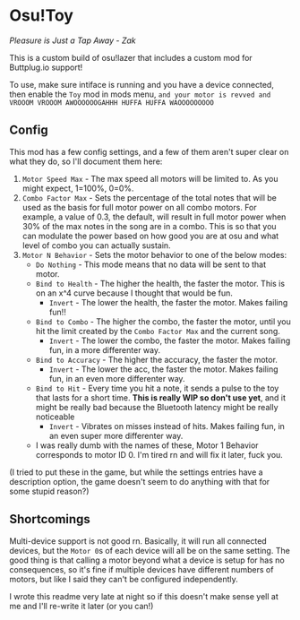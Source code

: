 # Osu!Toy

*Pleasure is Just a Tap Away - Zak*

This is a custom build of osu!lazer that includes a custom mod for Buttplug.io support!

To use, make sure intiface is running and you have a device connected, then enable the `Toy` mod in mods menu, `and your motor is revved and VROOOM VROOOM AWOOOOOOGAHHH HUFFA HUFFA WAOOOOOOOOO`

## Config
This mod has a few config settings, and a few of them aren't super clear on what they do, so I'll document them here:

1. `Motor Speed Max` - The max speed all motors will be limited to. As you might expect, 1=100%, 0=0%.
2. `Combo Factor Max` - Sets the percentage of the total notes that will be used as the basis for full motor power on all combo motors. For example, a value of 0.3, the default, will result in full motor power when 30% of the max notes in the song are in a combo. This is so that you can modulate the power based on how good you are at osu and what level of combo you can actually sustain.
3. `Motor N Behavior` - Sets the motor behavior to one of the below modes:
    * `Do Nothing` - This mode means that no data will be sent to that motor.
    * `Bind to Health` - The higher the health, the faster the motor. This is on an x^4 curve because I thought that would be fun.
         * `Invert` - The lower the health, the faster the motor. Makes failing fun!! 
    * `Bind to Combo` - The higher the combo, the faster the motor, until you hit the limit created by the `Combo Factor Max` and the current song.
         * `Invert` - The lower the combo, the faster the motor. Makes failing fun, in a more differenter way.
    * `Bind to Accuracy` -   The higher the accuracy, the faster the motor.
         * `Invert` - The lower the acc, the faster the motor. Makes failing fun, in an even more differenter way.
    * `Bind to Hit` - Every time you hit a note, it sends a pulse to the toy that lasts for a short time. **This is really WIP so don't use yet**, and it might be really bad because the Bluetooth latency might be really noticeable
         * `Invert` - Vibrates on misses instead of hits. Makes failing fun, in an even super more differenter way.
    * I was really dumb with the names of these, Motor 1 Behavior corresponds to motor ID 0. I'm tired rn and will fix it later, fuck you.
   
(I tried to put these in the game, but while the settings entries have a description option, the game doesn't seem to do anything with that for some stupid reason?)

## Shortcomings
Multi-device support is not good rn. Basically, it will run all connected devices, but the `Motor 0`s of each device will all be on the same setting. The good thing is that calling a motor beyond what a device is setup for has no consequences, so it's fine if multiple devices have different numbers of motors, but like I said they can't be configured independently.

I wrote this readme very late at night so if this doesn't make sense yell at me and I'll re-write it later (or you can!)
